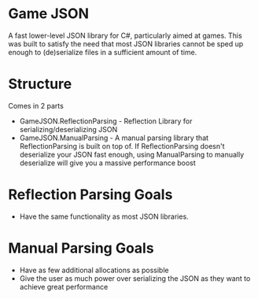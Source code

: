 # Game JSON
A fast lower-level JSON library for C#, particularly aimed at games. This was built to satisfy the need that most JSON libraries cannot be sped up enough to (de)serialize files in a sufficient amount of time. 

# Structure
Comes in 2 parts
* GameJSON.ReflectionParsing - Reflection Library for serializing/deserializing JSON
* GameJSON.ManualParsing - A manual parsing library that ReflectionParsing is built on top of. If ReflectionParsing doesn't deserialize your JSON fast enough, using ManualParsing to manually deserialize will give you a massive performance boost

# Reflection Parsing Goals
* Have the same functionality as most JSON libraries.

# Manual Parsing Goals
* Have as few additional allocations as possible
* Give the user as much power over serializing the JSON as they want to achieve great performance